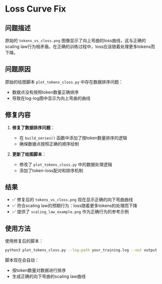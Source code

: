 # Loss Curve Fix

## 问题描述

原始的 `tokens_vs_closs.png` 图像显示了向上弯曲的loss曲线，这与正确的scaling law行为相矛盾。在正确的训练过程中，loss应该随着处理更多tokens而下降。

## 问题原因

原始的绘图脚本 `plot_tokens_closs.py` 中存在数据排序问题：
- 数据点没有按照token数量正确排序
- 导致在log-log图中显示为向上弯曲的曲线

## 修复内容

1. **修复了数据排序问题**：
   - 在 `build_series()` 函数中添加了按token数量排序的逻辑
   - 确保数据点按照正确的顺序绘制

2. **更新了绘图脚本**：
   - 修改了 `plot_tokens_closs.py` 中的数据处理逻辑
   - 添加了token-loss配对和排序机制

## 结果

- ✅ 修复后的 `tokens_vs_closs.png` 现在显示正确的向下弯曲曲线
- ✅ 符合scaling law的预期行为：loss随着更多tokens的处理而下降
- ✅ 提供了 `scaling_law_example.png` 作为正确行为的参考示例

## 使用方法

使用修复后的脚本：
```bash
python3 plot_tokens_closs.py --log-path your_training.log --out output.png
```

脚本现在会自动：
- 按token数量对数据进行排序
- 生成正确的向下弯曲的scaling law曲线